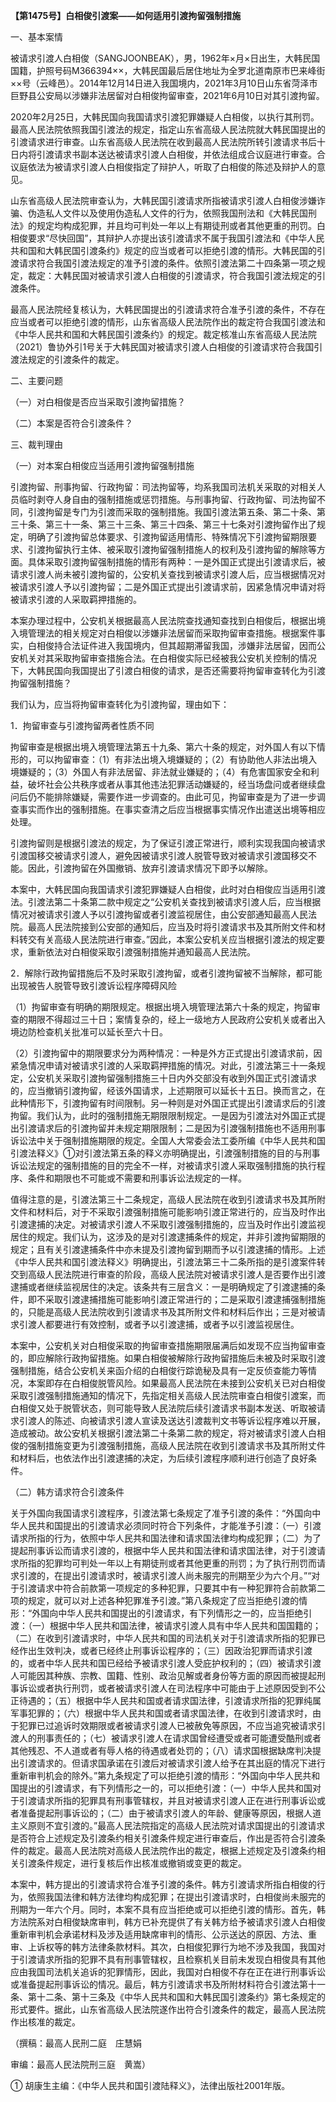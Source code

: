 **【第1475号】白相俊引渡案——如何适用引渡拘留强制措施**

一、基本案情

被请求引渡人白相俊（SANGJOONBEAK），男，1962年×月×日出生，大韩民国国籍，护照号码M366394××，大韩民国最后居住地址为全罗北道南原市巴来峰街××号（云峰邑）。2014年12月14日进入我国境内，2021年3月10日山东省菏泽市巨野县公安局以涉嫌非法居留对白相俊拘留审查，2021年6月10日对其引渡拘留。

2020年2月25日，大韩民国向我国请求引渡犯罪嫌疑人白相俊，以执行其刑罚。最高人民法院依照我国引渡法的规定，指定山东省高级人民法院就大韩民国提出的引渡请求进行审查。山东省高级人民法院在收到最高人民法院所转引渡请求书后十日内将引渡请求书副本送达被请求引渡人白相俊，并依法组成合议庭进行审查。合议庭依法为被请求引渡人白相俊指定了辩护人，听取了白相俊的陈述及辩护人的意见。

山东省高级人民法院审查认为，大韩民国引渡请求所指被请求引渡人白相俊涉嫌诈骗、伪造私人文件以及使用伪造私人文件的行为，依照我国刑法和《大韩民国刑法》的规定均构成犯罪，并且均可判处一年以上有期徒刑或者其他更重的刑罚。白相俊要求“尽快回国”，其辩护人亦提出该引渡请求不属于我国引渡法和《中华人民共和国和大韩民国引渡条约》规定的应当或者可以拒绝引渡的情形。大韩民国的引渡请求符合我国引渡法规定的准予引渡的条件。依照引渡法第二十四条第一项之规定，裁定：大韩民国对被请求引渡人白相俊的引渡请求，符合我国引渡法规定的引渡条件。

最高人民法院经复核认为，大韩民国提出的引渡请求符合准予引渡的条件，不存在应当或者可以拒绝引渡的情形，山东省高级人民法院作出的裁定符合我国引渡法和《中华人民共和国和大韩民国引渡条约》的规定。裁定核准山东省高级人民法院（2021）鲁协外引1号关于大韩民国对被请求引渡人白相俊的引渡请求符合我国引渡法规定的引渡条件的裁定。

二、主要问题

（一）对白相俊是否应当采取引渡拘留措施？

（二）本案是否符合引渡条件？

三、裁判理由

（一）对本案白相俊应当适用引渡拘留强制措施

引渡拘留、刑事拘留、行政拘留：司法拘留等，均系我国司法机关采取的对相关人员临时剥夺人身自由的强制措施或惩罚措施。与刑事拘留、行政拘留、司法拘留不同，引渡拘留是专门为引渡而采取的强制措施。我国引渡法第五条、第二十条、第三十条、第三十一条、第三十三条、第三十四条、第三十七条对引渡拘留作出了规定，明确了引渡拘留总体要求、引渡拘留适用情形、特殊情况下引渡拘留期限要求、引渡拘留执行主体、被采取引渡拘留强制措施人的权利及引渡拘留的解除等方面。具体采取引渡拘留强制措施的情形有两种：一是外国正式提出引渡请求后，被请求引渡人尚未被引渡拘留的，公安机关查找到被请求引渡人后，应当根据情况对被请求引渡人予以引渡拘留；二是外国正式提出引渡请求前，因紧急情况申请对将被请求引渡的人采取羁押措施的。

本案办理过程中，公安机关根据最高人民法院查找通知查找到白相俊后，根据出境入境管理法的相关规定对白相俊以涉嫌非法居留而采取拘留审查措施。根据案件事实，白相俊持合法证件进入我国境内，但其超期滞留我国，涉嫌非法居留，因而公安机关对其采取拘留审查措施合法。在白相俊实际已经被我公安机关控制的情况下，大韩民国向我国提出了引渡白相俊的请求，是否还需要将拘留审查转化为引渡拘留强制措施？

我们认为，应当将拘留审查转化为引渡拘留，理由如下：

1．拘留审查与引渡拘留两者性质不同

拘留审查是根据出境入境管理法第五十九条、第六十条的规定，对外国人有以下情形的，可以拘留审查：（1）有非法出境入境嫌疑的；（2）有协助他人非法出境入境嫌疑的；（3）外国人有非法居留、非法就业嫌疑的；（4）有危害国家安全和利益，破坏社会公共秩序或者从事其他违法犯罪活动嫌疑的，经当场盘问或者继续盘问后仍不能排除嫌疑，需要作进一步调查的。由此可见，拘留审查是为了进一步调查事实而作出的强制措施。在事实查清之后应当根据事实情况作出遣送出境等相应处理。

引渡拘留则是根据引渡法的规定，为了保证引渡正常进行，顺利实现我国向被请求引渡国移交被请求引渡人，避免因被请求引渡人脱管导致对被请求引渡国移交不能。因此，引渡拘留在外国撤销、放弃引渡请求情况下即予以解除。

本案中，大韩民国向我国请求引渡犯罪嫌疑人白相俊，此时对白相俊应当适用引渡法。引渡法第二十条第二款中规定之“公安机关查找到被请求引渡人后，应当根据情况对被请求引渡人予以引渡拘留或者引渡监视居住，由公安部通知最高人民法院。最高人民法院接到公安部的通知后，应当及时将引渡请求书及其所附文件和材料转交有关高级人民法院进行审查。”因此，本案公安机关应当根据引渡法的规定要求，重新依法对白相俊采取引渡强制措施并通知最高人民法院。

2．解除行政拘留措施后不及时采取引渡拘留，或者引渡拘留被不当解除，都可能出现被告人脱管导致引渡诉讼程序障碍风险

（1）拘留审查有明确的期限规定。根据出境入境管理法第六十条的规定，拘留审查的期限不得超过三十日；案情复杂的，经上一级地方人民政府公安机关或者出入境边防检查机关批准可以延长至六十日。

（2）引渡拘留中的期限要求分为两种情况：一种是外方正式提出引渡请求前，因紧急情况申请对被请求引渡的人采取羁押措施的情况。对此，引渡法第三十一条规定，公安机关采取引渡拘留强制措施三十日内外交部没有收到外国正式引渡请求的，应当撤销引渡拘留，经该外国请求，上述期限可以延长十五日。换而言之，在此种情形下，引渡拘留有时间限制。另一种则是对外国正式提出引渡请求后的引渡拘留。我们认为，此时的强制措施无期限限制规定。一是因为引渡法对外国正式提出引渡请求后的引渡拘留并未规定期限限制；二是因为引渡强制措施也不适用刑事诉讼法中关于强制措施期限的规定。全国人大常委会法工委所编《中华人民共和国引渡法释义》①对引渡法第五条的释义亦明确提出，引渡强制措施的目的与刑事诉讼法规定的强制措施的目的完全不一样，对被请求引渡人采取强制措施的执行程序、条件和期限也不可能或不需要和刑事诉讼法规定的一样。

值得注意的是，引渡法第三十二条规定，高级人民法院在收到引渡请求书及其所附文件和材料后，对于不采取引渡强制措施可能影响引渡正常进行的，应当及时作出引渡逮捕的决定。对被请求引渡人不采取引渡强制措施的，应当及时作出引渡监视居住的规定。我们认为，这涉及的是对引渡逮捕条件的规定，并非引渡拘留期限的规定；且有关引渡逮捕条件中亦未提及引渡拘留到期而予以引渡逮捕的情形。上述《中华人民共和国引渡法释义》明确提出，引渡法第三十二条所指的是引渡案件转交到高级人民法院进行审查的阶段，高级人民法院对被请求引渡人是否要作出引渡逮捕或者继续监视居住的决定。该条共有三层含义：一是明确规定了引渡逮捕的条件，即不采取引渡逮捕措施可能影响引渡正常进行的；二是采取引渡逮捕强制措施的，只能是高级人民法院收到引渡请求书及其所附文件和材料后作出；三是对被请求引渡人都要进行有效控制，或者予以引渡逮捕，或者予以引渡监视居住。

本案中，公安机关对白相俊采取的拘留审查措施期限届满后如发现不应当拘留审查的，即应解除行政拘留措施。如果白相俊被解除行政拘留措施后未被及时采取引渡强制措施，结合公安机关来函介绍的白相俊行踪诡秘及具有一定反侦查能力等情况，本案即存在白相俊脱管风险。如果最高人民法院在未接到公安机关已对白相俊采取引渡强制措施通知的情况下，先指定相关高级人民法院审查白相俊引渡案，而白相俊又处于脱管状态，则可能导致人民法院后续引渡请求书副本发送、听取被请求引渡人的陈述、向被请求引渡人宣读及送达引渡裁判文书等诉讼程序难以开展，造成被动。故公安机关根据引渡法第二十条第二款的规定，将对被请求引渡人白相俊的强制措施变更为引渡强制措施，高级人民法院在收到引渡请求书及其所附丈件和材料后，也依法作出引渡逮捕的决定，为后续引渡程序顺利进行创造了良好条件。

（二）韩方请求符合引渡条件

关于外国向我国请求引渡程序，引渡法第七条规定了准予引渡的条件：“外国向中华人民共和国提出的引渡请求必须同时符合下列条件，才能准予引渡：（一）引渡请求所指的行为，依照中华人民共和国法律和请求国法律均构成犯罪；（二）为了提起刑事诉讼而请求引渡的，根据中华人民共和国法律和请求国法律，对于引渡请求所指的犯罪均可判处一年以上有期徒刑或者其他更重的刑罚；为了执行刑罚而请求引渡的，在提出引渡请求时，被请求引渡人尚未服完的刑期至少为六个月。”“对于引渡请求中符合前款第一项规定的多种犯罪，只要其中有一种犯罪符合前款第二项的规定，就可以对上述各种犯罪准予引渡。”第八条规定了应当拒绝引渡的情形：“外国向中华人民共和国提出的引渡请求，有下列情形之一的，应当拒绝引渡：（一）根据中华人民共和国法律，被请求引渡人具有中华人民共和国国籍的；（二）在收到引渡请求时，中华人民共和国的司法机关对于引渡请求所指的犯罪已经作出生效判决，或者已经终止刑事诉讼程序的；（三）因政治犯罪而请求引渡的，或者中华人民共和国已经给予被请求引渡人受庇护权利的；（四）被请求引渡人可能因其种族、宗教、国籍、性别、政治见解或者身份等方面的原因而被提起刑事诉讼或者执行刑罚，或者被请求引渡人在司法程序中可能由于上述原因受到不公正待遇的；（五）根据中华人民共和国或者请求国法律，引渡请求所指的犯罪纯属军事犯罪的；（六）根据中华人民共和国或者请求国法律，在收到引渡请求时，由于犯罪已过追诉时效期限或者被请求引渡人已被赦免等原因，不应当追究被请求引渡人的刑事责任的；（七）被请求引渡人在请求国曾经遭受或者可能遭受酷刑或者其他残忍、不人道或者有辱人格的待遇或者处罚的；（八）请求国根据缺席判决提出引渡请求的。但请求国承诺在引渡后对被请求引渡人给予在其出庭的情况下进行重新审判机会的除外。”第九条规定了可以拒绝引渡的情形：“外国向中华人民共和国提出的引渡请求，有下列情形之一的，可以拒绝引渡：（一）中华人民共和国对于引渡请求所指的犯罪具有刑事管辖权，并且对被请求引渡人正在进行刑事诉讼或者准备提起刑事诉讼的；（二）由于被请求引渡人的年龄、健康等原因，根据人道主义原则不宜引渡的。”最高人民法院指定的高级人民法院对请求国提出的引渡请求是否符合上述规定及引渡条约相关引渡条件规定进行审查后，作出是否符合引渡条件的裁定。最高人民法院对高级人民法院作出的裁定，根据上述规定及引渡条约相关引渡条件规定，进行复核后作出核准或撤销或变更的裁定。

本案中，韩方提出的引渡请求符合准予引渡的条件。韩方引渡请求所指白相俊的行为，依照我国法律和韩方法律均构成犯罪；在提出引渡请求时，白相俊尚未服完的刑期为一年六个月。同时，本案不具有应当拒绝或可以拒绝引渡的情形。首先，韩方法院系对白相俊缺席审判，韩方已补充提供了有关韩方给予被请求引渡人白相俊重新审判机会承诺材料及涉及适用缺席审判的情形、公示送达的原因、方法、重审、上诉权等的韩方法律条款材料。其次，白相俊犯罪行为地不涉及我国，我国对于引渡请求所指的犯罪不具有刑事管辖权，且检察机关目前未发现白相俊具有其他应由我国司法机关追诉的犯罪情形，因此，我国对白相俊不存在正在进行刑事诉讼或准备提起刑事诉讼的情况。最后，韩方引渡请求书及所附材料符合引渡法第十一条、第十二条、第十三条及《中华人民共和国和大韩民国引渡条约》第七条规定的形式要件。据此，山东省高级人民法院遂作出符合引渡条件的裁定，最高人民法院作出核准的裁定。

（撰稿：最高人民刑二庭　庄慧娟

审编：最高人民法院刑三庭　黄嵩）

① 胡康生主编：《中华人民共和国引渡陆释义》，法律出版社2001年版。